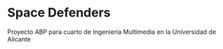 Space Defenders
===============

Proyecto ABP para cuarto de Ingenieria Multimedia en la Universidad de Alicante
